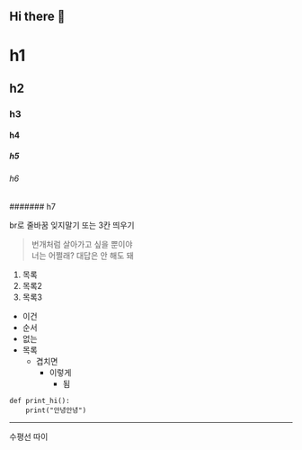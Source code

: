 ## Hi there 👋

# h1
## h2

### h3
#### h4
##### h5
###### h6
####### h7

br로 줄바꿈 잊지말기 또는 3칸 띄우기
>번개처럼 살아가고 싶을 뿐이야   
>너는 어쩔래? 대답은 안 해도 돼

1. 목록
2. 목록2
3. 목록3

* 이건
* 순서
* 없는
* 목록
  * 겹치면
    * 이렇게
      * 됨

```
def print_hi():
    print("안녕안녕")
```

***
수평선 따이
